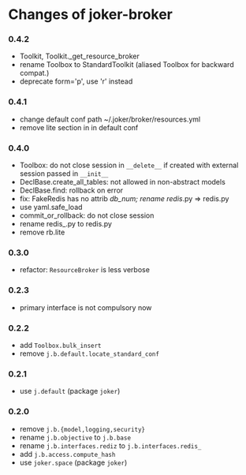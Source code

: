 
Changes of joker-broker
=======================

### 0.4.2
* Toolkit, Toolkit._get_resource_broker
* rename Toolbox to StandardToolkit (aliased Toolbox for backward compat.)
* deprecate form='p', use 'r' instead 

### 0.4.1
* change default conf path ~/.joker/broker/resources.yml
* remove lite section in in default conf

### 0.4.0
* Toolbox: do not close session in `__delete__` if created with external session passed in `__init__`
* DeclBase.create_all_tables: not allowed in non-abstract models
* DeclBase.find: rollback on error
* fix: FakeRedis has no attrib _db_num; rename redis_.py => redis.py
* use yaml.safe_load
* commit_or_rollback: do not close session
* rename redis_.py to redis.py
* remove rb.lite

### 0.3.0
* refactor: `ResourceBroker` is less verbose

### 0.2.3
* primary interface is not compulsory now

### 0.2.2
* add `Toolbox.bulk_insert`
* remove `j.b.default.locate_standard_conf`

### 0.2.1
* use `j.default` (package `joker`)


### 0.2.0
* remove `j.b.{model,logging,security}`
* rename `j.b.objective` to `j.b.base`
* rename `j.b.interfaces.rediz` to `j.b.interfaces.redis_`
* add `j.b.access.compute_hash`
* use `joker.space` (package `joker`)
